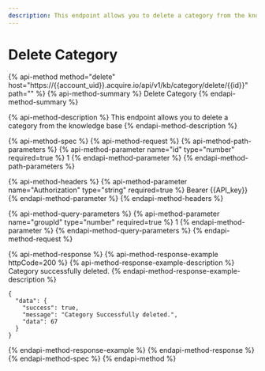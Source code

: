 ```yaml
---
description: This endpoint allows you to delete a category from the knowledge base
---
```


# Delete Category

{% api-method method="delete" host="https://{{account\_uid}}.acquire.io/api/v1/kb/category/delete/{{id}}" path="" %}
{% api-method-summary %}
Delete Category
{% endapi-method-summary %}

{% api-method-description %}
This endpoint allows you to delete a category from the knowledge base
{% endapi-method-description %}

{% api-method-spec %}
{% api-method-request %}
{% api-method-path-parameters %}
{% api-method-parameter name="id" type="number" required=true %}
1
{% endapi-method-parameter %}
{% endapi-method-path-parameters %}

{% api-method-headers %}
{% api-method-parameter name="Authorization" type="string" required=true %}
Bearer {{API\_key}}
{% endapi-method-parameter %}
{% endapi-method-headers %}

{% api-method-query-parameters %}
{% api-method-parameter name="groupId" type="number" required=true %}
1
{% endapi-method-parameter %}
{% endapi-method-query-parameters %}
{% endapi-method-request %}

{% api-method-response %}
{% api-method-response-example httpCode=200 %}
{% api-method-response-example-description %}
Category successfully deleted.
{% endapi-method-response-example-description %}

```
{
  "data": {
    "success": true,
    "message": "Category Successfully deleted.",
    "data": 67
  }
}
```
{% endapi-method-response-example %}
{% endapi-method-response %}
{% endapi-method-spec %}
{% endapi-method %}



